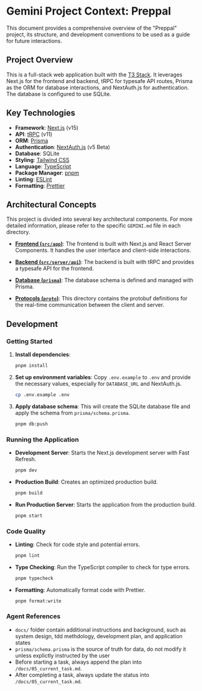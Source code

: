 # Gemini Project Context: Preppal

This document provides a comprehensive overview of the "Preppal" project, its structure, and development conventions to be used as a guide for future interactions.

## Project Overview

This is a full-stack web application built with the [T3 Stack](https://create.t3.gg/). It leverages Next.js for the frontend and backend, tRPC for typesafe API routes, Prisma as the ORM for database interactions, and NextAuth.js for authentication. The database is configured to use SQLite.

## Key Technologies

- **Framework**: [Next.js](https://nextjs.org/) (v15)
- **API**: [tRPC](https://trpc.io/) (v11)
- **ORM**: [Prisma](https://prisma.io/)
- **Authentication**: [NextAuth.js](https://next-auth.js.org/) (v5 Beta)
- **Database**: SQLite
- **Styling**: [Tailwind CSS](https://tailwindcss.com/)
- **Language**: [TypeScript](https://www.typescriptlang.org/)
- **Package Manager**: [pnpm](https://pnpm.io/)
- **Linting**: [ESLint](https://eslint.org/)
- **Formatting**: [Prettier](https://prettier.io/)

## Architectural Concepts

This project is divided into several key architectural components. For more detailed information, please refer to the specific `GEMINI.md` file in each directory.

- **[Frontend (`src/app`)](./src/app/GEMINI.md)**: The frontend is built with Next.js and React Server Components. It handles the user interface and client-side interactions.

- **[Backend (`src/server/api`)](./src/server/api/GEMINI.md)**: The backend is built with tRPC and provides a typesafe API for the frontend.

- **[Database (`prisma`)](./prisma/GEMINI.md)**: The database schema is defined and managed with Prisma.

- **[Protocols (`proto`)](./proto/GEMINI.md)**: This directory contains the protobuf definitions for the real-time communication between the client and server.


## Development

### Getting Started

1.  **Install dependencies**:
    ```bash
    pnpm install
    ```
2.  **Set up environment variables**:
    Copy `.env.example` to `.env` and provide the necessary values, especially for `DATABASE_URL` and NextAuth.js.
    ```bash
    cp .env.example .env
    ```
3.  **Apply database schema**:
    This will create the SQLite database file and apply the schema from `prisma/schema.prisma`.
    ```bash
    pnpm db:push
    ```

### Running the Application

- **Development Server**:
  Starts the Next.js development server with Fast Refresh.
  ```bash
  pnpm dev
  ```
- **Production Build**:
  Creates an optimized production build.
  ```bash
  pnpm build
  ```
- **Run Production Server**:
  Starts the application from the production build.
  ```bash
  pnpm start
  ```

### Code Quality

- **Linting**:
  Check for code style and potential errors.
  ```bash
  pnpm lint
  ```
- **Type Checking**:
  Run the TypeScript compiler to check for type errors.
  ```bash
  pnpm typecheck
  ```
- **Formatting**:
  Automatically format code with Prettier.
  ```bash
  pnpm format:write
  ```

### Agent References

- `docs/` folder contain additional instructions and background, such as system design, tdd methdology, development plan, and application states
- `prisma/schema.prisma` is the source of truth for data, do not modify it unless explictly instructed by the user
- Before starting a task, always append the plan into `/docs/05_current_task.md`.
- After completing a task, always update the status into `/docs/05_current_task.md`.